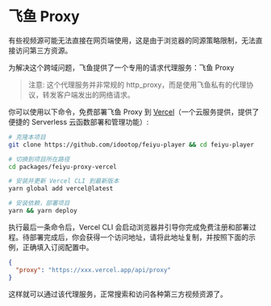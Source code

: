 # 飞鱼 Proxy

有些视频源可能无法直接在网页端使用，这是由于浏览器的同源策略限制，无法直接访问第三方资源。

为解决这个跨域问题，飞鱼提供了一个专用的请求代理服务：飞鱼 Proxy

> 注意: 这个代理服务并非常规的 http_proxy，而是使用飞鱼私有的代理协议，转发客户端发出的网络请求。

你可以使用以下命令，免费部署飞鱼 Proxy 到 [Vercel](https://vercel.com)（一个云服务提供，提供了便捷的 Serverless 云函数部署和管理功能）:

```bash
# 克隆本项目
git clone https://github.com/idootop/feiyu-player && cd feiyu-player

# 切换到项目所在路径
cd packages/feiyu-proxy-vercel

# 安装并更新 Vercel CLI 到最新版本
yarn global add vercel@latest

# 安装依赖，部署项目
yarn && yarn deploy
```

执行最后一条命令后，Vercel CLI 会启动浏览器并引导你完成免费注册和部署过程。待部署完成后，你会获得一个访问地址，请将此地址复制，并按照下面的示例，正确填入订阅配置中。

```json
{
  "proxy": "https://xxx.vercel.app/api/proxy"
}
```

这样就可以通过该代理服务，正常搜索和访问各种第三方视频资源了。